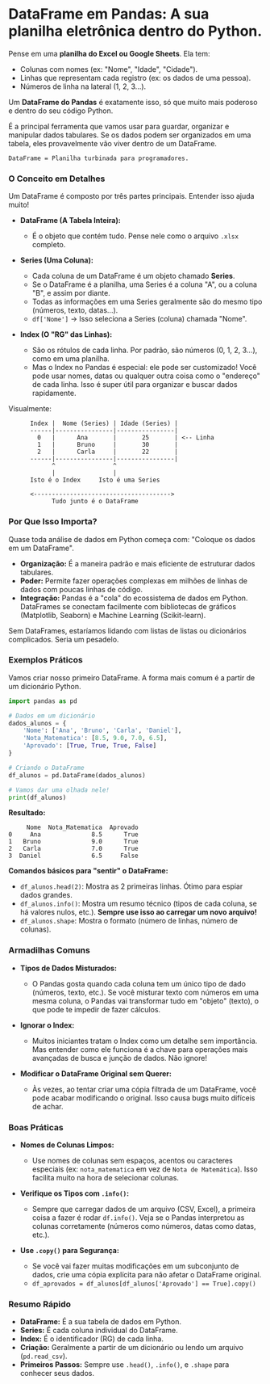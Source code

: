 # DataFrame em Pandas: A sua planilha eletrônica dentro do Python.

Pense em uma **planilha do Excel ou Google Sheets**. Ela tem:
- Colunas com nomes (ex: "Nome", "Idade", "Cidade").
- Linhas que representam cada registro (ex: os dados de uma pessoa).
- Números de linha na lateral (1, 2, 3...).

Um **DataFrame do Pandas** é exatamente isso, só que muito mais poderoso e dentro do seu código Python.

É a principal ferramenta que vamos usar para guardar, organizar e manipular dados tabulares. Se os dados podem ser organizados em uma tabela, eles provavelmente vão viver dentro de um DataFrame.

`DataFrame = Planilha turbinada para programadores.`

### O Conceito em Detalhes

Um DataFrame é composto por três partes principais. Entender isso ajuda muito!

- **DataFrame (A Tabela Inteira):**
  - É o objeto que contém tudo. Pense nele como o arquivo `.xlsx` completo.

- **Series (Uma Coluna):**
  - Cada coluna de um DataFrame é um objeto chamado **Series**.
  - Se o DataFrame é a planilha, uma Series é a coluna "A", ou a coluna "B", e assim por diante.
  - Todas as informações em uma Series geralmente são do mesmo tipo (números, texto, datas...).
  - `df['Nome']` -> Isso seleciona a Series (coluna) chamada "Nome".

- **Index (O "RG" das Linhas):**
  - São os rótulos de cada linha. Por padrão, são números (0, 1, 2, 3...), como em uma planilha.
  - Mas o Index no Pandas é especial: ele pode ser customizado! Você pode usar nomes, datas ou qualquer outra coisa como o "endereço" de cada linha. Isso é super útil para organizar e buscar dados rapidamente.

Visualmente:

```
      Index |  Nome (Series) | Idade (Series) |
      ------|----------------|----------------|
        0   |      Ana       |       25       | <-- Linha
        1   |      Bruno     |       30       |
        2   |      Carla     |       22       |
      ------|----------------|----------------|
            ^                ^
            |                |
      Isto é o Index     Isto é uma Series
      
      <-------------------------------------->
            Tudo junto é o DataFrame
```

### Por Que Isso Importa?

Quase toda análise de dados em Python começa com: "Coloque os dados em um DataFrame".

- **Organização:** É a maneira padrão e mais eficiente de estruturar dados tabulares.
- **Poder:** Permite fazer operações complexas em milhões de linhas de dados com poucas linhas de código.
- **Integração:** Pandas é a "cola" do ecossistema de dados em Python. DataFrames se conectam facilmente com bibliotecas de gráficos (Matplotlib, Seaborn) e Machine Learning (Scikit-learn).

Sem DataFrames, estaríamos lidando com listas de listas ou dicionários complicados. Seria um pesadelo.

### Exemplos Práticos

Vamos criar nosso primeiro DataFrame. A forma mais comum é a partir de um dicionário Python.

```python
import pandas as pd

# Dados em um dicionário
dados_alunos = {
    'Nome': ['Ana', 'Bruno', 'Carla', 'Daniel'],
    'Nota_Matematica': [8.5, 9.0, 7.0, 6.5],
    'Aprovado': [True, True, True, False]
}

# Criando o DataFrame
df_alunos = pd.DataFrame(dados_alunos)

# Vamos dar uma olhada nele!
print(df_alunos)
```

**Resultado:**

```
     Nome  Nota_Matematica  Aprovado
0     Ana              8.5      True
1   Bruno              9.0      True
2   Carla              7.0      True
3  Daniel              6.5     False
```

**Comandos básicos para "sentir" o DataFrame:**

- `df_alunos.head(2)`: Mostra as 2 primeiras linhas. Ótimo para espiar dados grandes.
- `df_alunos.info()`: Mostra um resumo técnico (tipos de cada coluna, se há valores nulos, etc.). **Sempre use isso ao carregar um novo arquivo!**
- `df_alunos.shape`: Mostra o formato (número de linhas, número de colunas).

### Armadilhas Comuns

- **Tipos de Dados Misturados:**
  - O Pandas gosta quando cada coluna tem um único tipo de dado (números, texto, etc.). Se você misturar texto com números em uma mesma coluna, o Pandas vai transformar tudo em "objeto" (texto), o que pode te impedir de fazer cálculos.

- **Ignorar o Index:**
  - Muitos iniciantes tratam o Index como um detalhe sem importância. Mas entender como ele funciona é a chave para operações mais avançadas de busca e junção de dados. Não ignore!

- **Modificar o DataFrame Original sem Querer:**
  - Às vezes, ao tentar criar uma cópia filtrada de um DataFrame, você pode acabar modificando o original. Isso causa bugs muito difíceis de achar.

### Boas Práticas

- **Nomes de Colunas Limpos:**
  - Use nomes de colunas sem espaços, acentos ou caracteres especiais (ex: `nota_matematica` em vez de `Nota de Matemática`). Isso facilita muito na hora de selecionar colunas.

- **Verifique os Tipos com `.info()`:**
  - Sempre que carregar dados de um arquivo (CSV, Excel), a primeira coisa a fazer é rodar `df.info()`. Veja se o Pandas interpretou as colunas corretamente (números como números, datas como datas, etc.).

- **Use `.copy()` para Segurança:**
  - Se você vai fazer muitas modificações em um subconjunto de dados, crie uma cópia explícita para não afetar o DataFrame original.
  - `df_aprovados = df_alunos[df_alunos['Aprovado'] == True].copy()`

### Resumo Rápido
- **DataFrame:** É a sua tabela de dados em Python.
- **Series:** É cada coluna individual do DataFrame.
- **Index:** É o identificador (RG) de cada linha.
- **Criação:** Geralmente a partir de um dicionário ou lendo um arquivo (`pd.read_csv`).
- **Primeiros Passos:** Sempre use `.head()`, `.info()`, e `.shape` para conhecer seus dados.